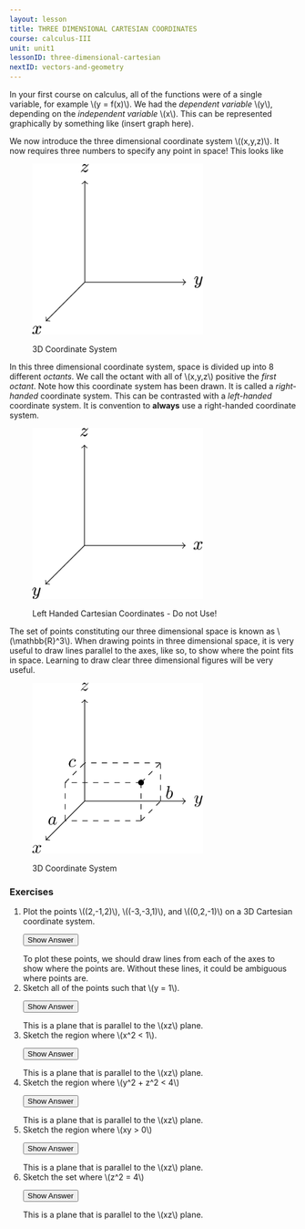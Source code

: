 ```yaml
---
layout: lesson
title: THREE DIMENSIONAL CARTESIAN COORDINATES
course: calculus-III
unit: unit1
lessonID: three-dimensional-cartesian
nextID: vectors-and-geometry
---
```


In your first course on calculus, all of the functions were of a single variable, for example \\(y = f(x)\\). We had the *dependent variable* \\(y\\), depending on the *independent variable* \\(x\\). This can be represented graphically by something like (insert graph here). 



We now introduce the three dimensional coordinate system \\((x,y,z)\\). It now requires three numbers to specify any point in space! This looks like 

<figure class="center">
<p><img src="3dcoord.png" alt="Three Dimensional Coordinates" style="width:300px;height:300px;"> </p>
<figcaption class="center">3D Coordinate System</figcaption> </figure>

In this three dimensional coordinate system, space is divided up into 8 different *octants*. We call the octant with all of \\(x,y,z\\) positive the *first octant*. Note how this coordinate system has been drawn. It is called a *right-handed* coordinate system. This can be contrasted with a *left-handed* coordinate system. It is convention to **always** use a right-handed coordinate system. 

<figure class="center">
<p><img src="LHCart.png" alt="Left Handed Three Dimensional Coordinates" style="width:300px;height:300px;"> </p>
<figcaption class="center">Left Handed Cartesian Coordinates - Do not Use!</figcaption> </figure>

The set of points constituting our three dimensional space is known as \\(\mathbb{R}^3\\). When drawing points in three dimensional space, it is very useful to draw lines parallel to the axes, like so, to show where the point fits in space. Learning to draw clear three dimensional figures will be very useful. 

<figure class="center">
<p><img src="drawPoint.svg" alt="Three Dimensional Coordinates" style="width:300px;height:300px;"> </p>
<figcaption class="center">3D Coordinate System</figcaption> </figure>


### Exercises
<ol> 
<li><div> Plot the points \((2,-1,2)\), \((-3,-3,1)\), and \((0,2,-1)\) on a 3D Cartesian coordinate system. </div>

<button onclick="myFunction('answer1')" class="answerButton">Show Answer</button>
<div  id="answer1" class="answer">
To plot these points, we should draw lines from each of the axes to show where the points are. Without these lines, it could be ambiguous where points are. 
</div> </li>

<li> <div> Sketch all of the points such that \(y = 1\). </div>

<button onclick="myFunction('answer2')" class="answerButton">Show Answer</button>
<div  id="answer2" class="answer">
This is a plane that is parallel to the \(xz\) plane. 
</div> </li>
<li> <div> Sketch the region where \(x^2 < 1\). </div>

<button onclick="myFunction('answer3')" class="answerButton">Show Answer</button>
<div  id="answer3" class="answer">
This is a plane that is parallel to the \(xz\) plane. 
</div> </li>
<li> <div> Sketch the region where \(y^2 + z^2 < 4\) </div>

<button onclick="myFunction('answer4')" class="answerButton">Show Answer</button>
<div  id="answer4" class="answer">
This is a plane that is parallel to the \(xz\) plane. 
</div> </li>
<li> <div> Sketch the region where \(xy > 0\) </div>

<button onclick="myFunction('answer5')" class="answerButton">Show Answer</button>
<div  id="answer5" class="answer">
This is a plane that is parallel to the \(xz\) plane. 
</div> </li>
<li> <div> Sketch the set where \(z^2 = 4\) </div>

<button onclick="myFunction('answer6')" class="answerButton">Show Answer</button>
<div  id="answer6" class="answer">
This is a plane that is parallel to the \(xz\) plane. 
</div> </li>
</ol>
